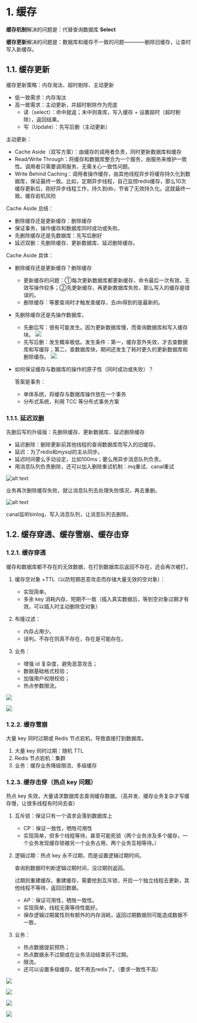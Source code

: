 # 1. 缓存

**缓存机制**解决的问题是：代替查询数据库 **Select**

**缓存更新**解决的问题是：数据库和缓存不一致的问题————删除旧缓存，让查时写入新缓存。

## 1.1. 缓存更新

缓存更新策略：内存淘汰、超时剔除、主动更新

- 低一致需求：内存淘汰
- 高一致需求：主动更新，并超时剔除作为兜底
  - 读（select）：命中就返；未中则查库，写入缓存 + 设置超时（超时剔除），返回结果。
  - 写（Update）：先写后删（主动更新）

主动更新：
- Cache Aside（双写方案）：由缓存的调用者负责，同时更新数据库和缓存
- Read/Write Through：将缓存和数据库整合为一个服务，由服务来维护一致性。调用者只需要调用服务，无需关心一致性问题。
- Write Behind Caching：调用者操作缓存，由其他线程异步将缓存持久化到数据库，保证最终一致。比如，定期异步线程，自己监控redis缓存，那么10次缓存更新后，刚好异步线程工作，持久到db，节省了无效持久化。这就最终一致。缓存宕机风险

Cache Aside 总结：

- 删除缓存还是更新缓存：删除缓存
- 保证事务，操作缓存和数据库同时成功或失败。
- 先删除缓存还是先数据库：先写后删好
- 延迟双删：先删除缓存、更新数据库、延迟删除缓存。

Cache Aside 具体：

- 删除缓存还是更新缓存？删除缓存
  - 更新缓存的问题：①每次更新数据库都更新缓存，命令最后一次有效，无效写操作较多；②先更新缓存，再更新数据库失败，那么写入的缓存是错误的。
  - 删除缓存：等要查询时才触发查缓存，去db得到的是最新的。

- 先删除缓存还是先操作数据库，

  - 先删后写：很有可能发生。因为更新数据库慢，而查询数据库和写入缓存块。
    ![](https://cdn.jsdelivr.net/gh/sword4869/pic1@main/images/202407112156301.png)
  - 先写后删：发生概率极低。发生条件：第一，缓存意外失效，才去查数据库和写缓存；第二，查数据库快，期间还发生了耗时更久的更新数据库和删除缓存。
    ![](https://cdn.jsdelivr.net/gh/sword4869/pic1@main/images/202407112156302.png)
- 如何保证缓存与数据库的操作的原子性（同时成功或失败）？
  
  答案是事务：
  - 单体系统，将缓存与数据库操作放在一个事务
  - 分布式系统，利用 TCC 等分布式事务方案



### 1.1.1. 延迟双删

先删后写的升级版：先删除缓存、更新数据库、延迟删除缓存
- 延迟删除：删除更新前其他线程的查询数据库而写入的旧缓存。
- 延迟：为了redis和mysql的主从同步。
- 延迟时间要么手动设定，比如100ms；要么用异步消息队列负责。
- 用消息队列负责删除，还可以加入删除重试机制：mq重试、canal重试

![alt text](https://cdn.jsdelivr.net/gh/sword4869/pic1@main/images/202407112156303.png)

业务再次删除缓存失败，就让消息队列去处理失败情况，再去重删。

![alt text](https://cdn.jsdelivr.net/gh/sword4869/pic1@main/images/202407112156304.png)

canal监听binlog，写入消息队列，让消息队列去删除。

## 1.2. 缓存穿透、缓存雪崩、缓存击穿

### 1.2.1. 缓存穿透

缓存和数据库都不存在的无效数据，在打到数据库后返回不存在，还会再次被打。

1. 缓存空对象 +TTL（以防短期恶意攻击而存储大量无效的空对象）：

   - 实现简单。
   - 多余 key 消耗内存、短期不一致（插入真实数据后，等到空对象过期才有效。可以插入时主动删除空对象）
   
2. 布隆过滤：

   - 内存占用少。
   - 误判。不存在则真不存在，存在是可能存在。
3. 业务：

   - 增强 id 复杂度，避免恶意攻击；
   - 数据基础格式校验；
   - 加强用户权限校验；
   - 热点参数限流。

![](https://cdn.jsdelivr.net/gh/sword4869/pic1@main/images/202406211215094.png)

![](https://cdn.jsdelivr.net/gh/sword4869/pic1@main/images/202406211214323.png)

### 1.2.2. 缓存雪崩


大量 key 同时过期或 Redis 节点宕机，导致直接打到数据库。

1. 大量 key 同时过期：随机 TTL
2. Redis 节点宕机：集群
3. 业务：缓存业务降级限流、多级缓存

### 1.2.3. 缓存击穿（热点 key 问题）

热点 key 失效，大量请求数据库去查询缓存数据。（高并发、缓存业务复杂才写缓存慢，让很多线程有时间去查）

1. 互斥锁：保证只有一个请求会落到数据库上

   - CP：保证一致性，牺牲可用性
   - 实现简单，但多个线程等待，甚至可能死锁（两个业务涉及多个缓存，一个业务发现缓存锁被另一个业务占用，两个业务互相等待。）


2. 逻辑过期：热点 key 永不过期，而是设置逻辑过期时间。

   查询到数据时判断逻辑过期时间，没过期则返回。

   过期则重建缓存。重建缓存，需要抢到互斥锁，开启一个独立线程去更新，其他线程不等待，返回旧数据。

   - AP：保证可用性，牺牲一致性。
   - 实现简单，线程无需等待性能好。
   - 保存逻辑过期属性则有额外的内存消耗，返回过期数据则可能造成数据不一致，

3. 业务：
   - 热点数据提前预热；
   - 热点数据永不过期或在业务活动结束前不过期。
   - 限流。
   - 还可以设置多级缓存，就不用去redis了。（要求一致性不高）



![](https://cdn.jsdelivr.net/gh/sword4869/pic1@main/images/202406211215698.png)

![](https://cdn.jsdelivr.net/gh/sword4869/pic1@main/images/202406211215144.png)

![](https://cdn.jsdelivr.net/gh/sword4869/pic1@main/images/202406211215096.png)

![](https://cdn.jsdelivr.net/gh/sword4869/pic1@main/images/202406211216471.png)
